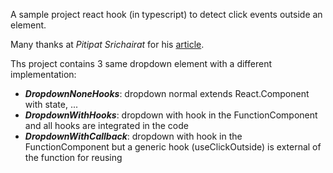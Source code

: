 A sample project react hook (in typescript) to detect click events outside an element.

Many thanks at _Pitipat Srichairat_ for his [article](https://medium.com/@pitipatdop/little-neat-trick-to-capture-click-outside-with-react-hook-ba77c37c7e82).

Ths project contains 3 same dropdown element with a different implementation:

- **_DropdownNoneHooks_**: dropdown normal extends React.Component with state, ...
- **_DropdownWithHooks_**: dropdown with hook in the FunctionComponent and all hooks are integrated in the code
- **_DropdownWithCallback_**: dropdown with hook in the FunctionComponent but a generic hook (useClickOutside) is external of the function for reusing
